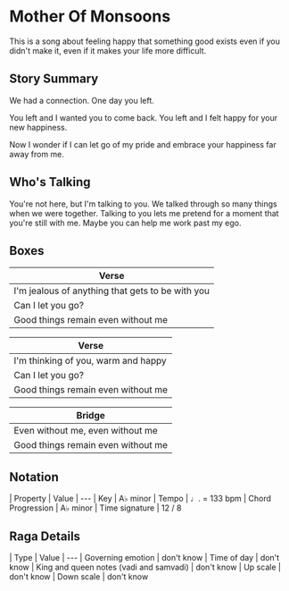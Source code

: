 Mother Of Monsoons
==================

This is a song about feeling happy that something good exists even if you
didn't make it, even if it makes your life more difficult.

Story Summary
-------------
We had a connection. One day you left.

You left and I wanted you to come back. You left and I felt happy for your new
happiness.

Now I wonder if I can let go of my pride and embrace your happiness far away
from me.

Who's Talking
-------------
You're not here, but I'm talking to you. We talked through so many things when
we were together. Talking to you lets me pretend for a moment that you're
still with me. Maybe you can help me work past my ego.

Boxes
-----

| Verse
| -----
| I'm jealous of anything that gets to be with you
| Can I let you go?
| Good things remain even without me

| Verse
| -----
| I'm thinking of you, warm and happy
| Can I let you go?
| Good things remain even without me

| Bridge
| ------
| Even without me, even without me
| Good things remain even without me

Notation
--------

| Property | Value
| ---
| Key | A♭ minor
| Tempo | ♩. = 133 bpm
| Chord Progression | A♭ minor
| Time signature | 12 / 8

Raga Details
------------

| Type | Value
| ---
| Governing emotion | don't know
| Time of day | don't know
| King and queen notes (vadi and samvadi) | don't know
| Up scale | don't know
| Down scale | don't know
